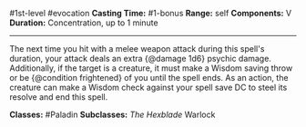 #1st-level #evocation
**Casting Time:** #1-bonus
**Range:** self
**Components:** V
**Duration:** Concentration, up to 1 minute

---

The next time you hit with a melee weapon attack during this spell's duration, your attack deals an extra {@damage 1d6} psychic damage. Additionally, if the target is a creature, it must make a Wisdom saving throw or be {@condition frightened} of you until the spell ends. As an action, the creature can make a Wisdom check against your spell save DC to steel its resolve and end this spell.


**Classes:** #Paladin
**Subclasses:** *The Hexblade* Warlock
